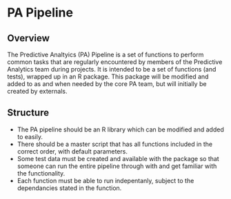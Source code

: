 # PA Pipeline

## Overview
The Predictive Analtyics (PA) Pipeline is a set of functions to perform common tasks that are regularly encountered by members of the Predictive Analytics team during projects.
It is intended to be a set of functions (and tests), wrapped up in an R package. This package will be modified and added to as and when needed by the core PA team, but will initially be created by externals.

## Structure
* The PA pipeline should be an R library which can be modified and added to easily.
* There should be a master script that has all functions included in the correct order, with default parameters.
* Some test data must be created and available with the package so that someone can run the entire pipeline through with and get familiar with the functionality.
* Each function must be able to run indepentanly, subject to the dependancies stated in the function.
